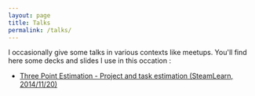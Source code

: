 ```yaml
---
layout: page
title: Talks
permalink: /talks/
---
```


I occasionally give some talks in various contexts like meetups. You'll find here some decks and slides I use in this occation :

* [Three Point Estimation - Project and task estimation (SteamLearn, 2014/11/20)](/speak-three_point_estimation-steam_learn/)
